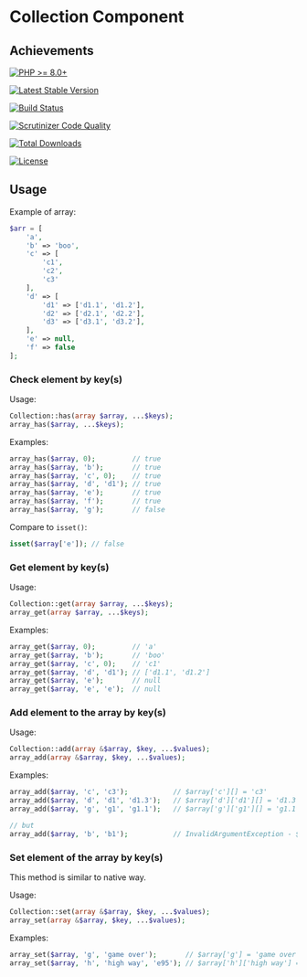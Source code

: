 # Collection Component
## Achievements

[![PHP >= 8.0+](https://img.shields.io/packagist/php-v/bluzphp/collection.svg?style=flat)](https://php.net/)

[![Latest Stable Version](https://img.shields.io/packagist/v/bluzphp/collection.svg?label=version&style=flat)](https://packagist.org/packages/bluzphp/collection)

[![Build Status](https://img.shields.io/travis/bluzphp/collection/master.svg?style=flat)](https://travis-ci.org/bluzphp/collection)

[![Scrutinizer Code Quality](https://img.shields.io/scrutinizer/g/bluzphp/collection.svg?style=flat)](https://scrutinizer-ci.com/g/bluzphp/collection/)

[![Total Downloads](https://img.shields.io/packagist/dt/bluzphp/collection.svg?style=flat)](https://packagist.org/packages/bluzphp/collection)

[![License](https://img.shields.io/packagist/l/bluzphp/collection.svg?style=flat)](https://packagist.org/packages/bluzphp/collection)

## Usage

Example of array:
```php
$arr = [
    'a', 
    'b' => 'boo',
    'c' => [
        'c1',
        'c2',
        'c3'
    ],
    'd' => [
        'd1' => ['d1.1', 'd1.2'],
        'd2' => ['d2.1', 'd2.2'],
        'd3' => ['d3.1', 'd3.2'],
    ],
    'e' => null,
    'f' => false
];
```

### Check element by key(s) 

Usage:
```php
Collection::has(array $array, ...$keys);
array_has($array, ...$keys);
```

Examples:
```php
array_has($array, 0);         // true 
array_has($array, 'b');       // true
array_has($array, 'c', 0);    // true
array_has($array, 'd', 'd1'); // true
array_has($array, 'e');       // true
array_has($array, 'f');       // true
array_has($array, 'g');       // false
```

Compare to `isset()`:
```php
isset($array['e']); // false
```

### Get element by key(s) 

Usage:
```php
Collection::get(array $array, ...$keys);
array_get(array $array, ...$keys);
```

Examples:
```php
array_get($array, 0);         // 'a' 
array_get($array, 'b');       // 'boo'
array_get($array, 'c', 0);    // 'c1'
array_get($array, 'd', 'd1'); // ['d1.1', 'd1.2']
array_get($array, 'e');       // null
array_get($array, 'e', 'e');  // null
```

### Add element to the array by key(s) 

Usage:
```php
Collection::add(array &$array, $key, ...$values);
array_add(array &$array, $key, ...$values);
```

Examples:
```php
array_add($array, 'c', 'c3');           // $array['c'][] = 'c3'
array_add($array, 'd', 'd1', 'd1.3');   // $array['d']['d1'][] = 'd1.3'
array_add($array, 'g', 'g1', 'g1.1');   // $array['g']['g1'][] = 'g1.1'

// but
array_add($array, 'b', 'b1');           // InvalidArgumentException - $array['b'] is not an array
```

### Set element of the array by key(s)

This method is similar to native way.

Usage:
```php
Collection::set(array &$array, $key, ...$values);
array_set(array &$array, $key, ...$values);
```

Examples:
```php
array_set($array, 'g', 'game over');       // $array['g'] = 'game over';
array_set($array, 'h', 'high way', 'e95'); // $array['h']['high way'] = 'e95';
```
